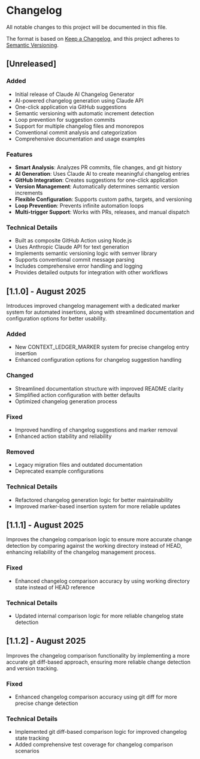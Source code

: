 # Changelog

All notable changes to this project will be documented in this file.

The format is based on [Keep a Changelog](https://keepachangelog.com/en/1.0.0/),
and this project adheres to [Semantic Versioning](https://semver.org/spec/v2.0.0.html).

## [Unreleased]

### Added

- Initial release of Claude AI Changelog Generator
- AI-powered changelog generation using Claude API
- One-click application via GitHub suggestions
- Semantic versioning with automatic increment detection
- Loop prevention for suggestion commits
- Support for multiple changelog files and monorepos
- Conventional commit analysis and categorization
- Comprehensive documentation and usage examples

### Features

- **Smart Analysis**: Analyzes PR commits, file changes, and git history
- **AI Generation**: Uses Claude AI to create meaningful changelog entries
- **GitHub Integration**: Creates suggestions for one-click application
- **Version Management**: Automatically determines semantic version increments
- **Flexible Configuration**: Supports custom paths, targets, and versioning
- **Loop Prevention**: Prevents infinite automation loops
- **Multi-trigger Support**: Works with PRs, releases, and manual dispatch

### Technical Details

- Built as composite GitHub Action using Node.js
- Uses Anthropic Claude API for text generation
- Implements semantic versioning logic with semver library
- Supports conventional commit message parsing
- Includes comprehensive error handling and logging
- Provides detailed outputs for integration with other workflows

## [1.1.0] - August 2025

Introduces improved changelog management with a dedicated marker system for automated insertions, along with streamlined documentation and configuration options for better usability.

### Added
- New CONTEXT_LEDGER_MARKER system for precise changelog entry insertion
- Enhanced configuration options for changelog suggestion handling

### Changed
- Streamlined documentation structure with improved README clarity
- Simplified action configuration with better defaults
- Optimized changelog generation process

### Fixed
- Improved handling of changelog suggestions and marker removal
- Enhanced action stability and reliability

### Removed
- Legacy migration files and outdated documentation
- Deprecated example configurations

### Technical Details
- Refactored changelog generation logic for better maintainability
- Improved marker-based insertion system for more reliable updates


## [1.1.1] - August 2025

Improves the changelog comparison logic to ensure more accurate change detection by comparing against the working directory instead of HEAD, enhancing reliability of the changelog management process.

### Fixed
- Enhanced changelog comparison accuracy by using working directory state instead of HEAD reference

### Technical Details
- Updated internal comparison logic for more reliable changelog state detection
<!-- Updated for AI processing at 2025-08-17T21:37:53.855Z -->


## [1.1.2] - August 2025

Improves the changelog comparison functionality by implementing a more accurate git diff-based approach, ensuring more reliable change detection and version tracking.

### Fixed
- Enhanced changelog comparison accuracy using git diff for more precise change detection

### Technical Details
- Implemented git diff-based comparison logic for improved changelog state tracking
- Added comprehensive test coverage for changelog comparison scenarios
<!-- Updated for AI processing at 2025-08-19T14:08:56.727Z -->

<!-- Updated for AI processing at 2025-08-19T14:08:57.564Z -->
